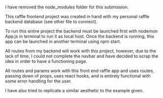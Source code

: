 I have removed the node_modules folder for this submission.

This raffle frontend project was created in hand with my personal raffle backend database (see other file to connect).

To run this entire project the backend must be launched first with nodemon App.js in terminal to run it as local host. Once the backend is running, this app can be launched in another terminal using npm start.

All routes from my backend will work with this project, however, due to the lack of time, I could not complete the navbar and have decided to scrap the idea in order to have a functioning page.

All routes and params work with this front end raffle app and uses routes, passing down of props, uses react hooks, and is entirely functional with some error handling for the user.

I have also tried to replicate a similar aesthetic to the example given.